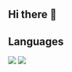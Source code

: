 ## Hi there 👋

## Languages
![](https://skillicons.dev/icons?i=c,cpp,python)
![](https://github-readme-stats.vercel.app/api/top-langs?username=yummzakana&show_icons=true&locale=en&layout=compact)
<!--
**yummzakana/yummzakana** is a ✨ _special_ ✨ repository because its `README.md` (this file) appears on your GitHub profile.

Here are some ideas to get you started:

- 🔭 I’m currently working on ...
- 🌱 I’m currently learning ...
- 👯 I’m looking to collaborate on ...
- 🤔 I’m looking for help with ...
- 💬 Ask me about ...
- 📫 How to reach me: ...
- 😄 Pronouns: ...
- ⚡ Fun fact: ...
-->
